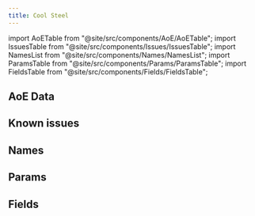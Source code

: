 ```yaml
---
title: Cool Steel
---
```


import AoETable from "@site/src/components/AoE/AoETable";
import IssuesTable from "@site/src/components/Issues/IssuesTable";
import NamesList from "@site/src/components/Names/NamesList";
import ParamsTable from "@site/src/components/Params/ParamsTable";
import FieldsTable from "@site/src/components/Fields/FieldsTable";

## AoE Data

<AoETable item_key="coolsteel" data_src="weapon" />

## Known issues

<IssuesTable item_key="coolsteel" data_src="weapon" />

## Names

<NamesList item_key="coolsteel" data_src="weapon" />

## Params

<ParamsTable item_key="coolsteel" data_src="weapon" />

## Fields

<FieldsTable item_key="coolsteel" data_src="weapon" />
